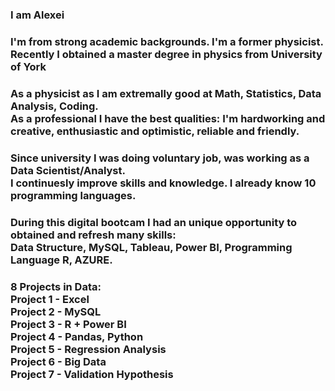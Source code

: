 <h3>  I am Alexei</h3> 
<h3> I'm from strong academic backgrounds. I'm a former physicist. <br>Recently I obtained a master degree in physics from University of York</h3>
<h3>As a physicist as I am extremally good at Math, Statistics, Data Analysis, Coding.<br>As a professional I have the best qualities: I'm hardworking and creative, enthusiastic and optimistic, reliable and friendly.</h3>
<h3>Since university I was doing voluntary job, was working as a Data Scientist/Analyst.<br>I continuesly improve skills and knowledge. I already know 10 programming languages.</h3>
<h3> During this digital bootcam I had an unique opportunity to obtained and refresh many skills: <br>Data Structure, MySQL, Tableau, Power BI, Programming Language R, AZURE. </h3>


<h3>8 Projects in Data:<br>Project 1 - Excel <br>Project 2 - MySQL<br>Project 3 - R + Power BI<br>Project 4 - Pandas, Python<br>Project 5 - Regression Analysis <br>Project 6 - Big Data<br>Project 7 - Validation Hypothesis</h3>




<!--
**Alek20s/Alek20s** is a ✨ _special_ ✨ repository because its `README.md` (this file) appears on your GitHub profile.

Here are some ideas to get you started:

- 🔭 I’m currently working on ...
- 🌱 I’m currently learning ...
- 👯 I’m looking to collaborate on ...
- 🤔 I’m looking for help with ...
- 💬 Ask me about ...
- 📫 How to reach me: ...
- 😄 Pronouns: ...
- ⚡ Fun fact: ...
-->
